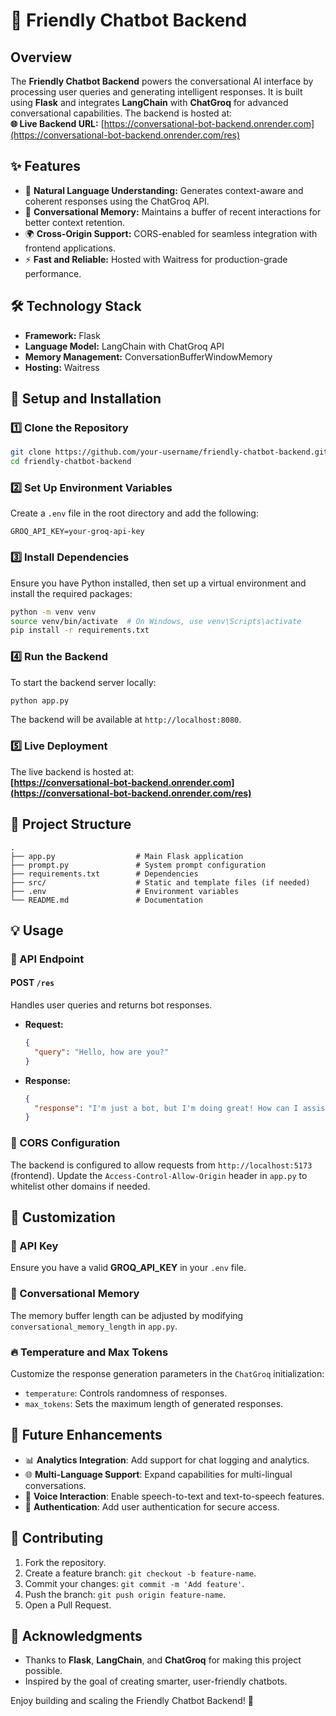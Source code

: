 # 🤖 Friendly Chatbot Backend  

## Overview  
The **Friendly Chatbot Backend** powers the conversational AI interface by processing user queries and generating intelligent responses. It is built using **Flask** and integrates **LangChain** with **ChatGroq** for advanced conversational capabilities. The backend is hosted at:  
**🌐 Live Backend URL:** [https://conversational-bot-backend.onrender.com](https://conversational-bot-backend.onrender.com/res)  

## ✨ Features  
- 💬 **Natural Language Understanding:** Generates context-aware and coherent responses using the ChatGroq API.  
- 🔄 **Conversational Memory:** Maintains a buffer of recent interactions for better context retention.  
- 🌍 **Cross-Origin Support:** CORS-enabled for seamless integration with frontend applications.  
- ⚡ **Fast and Reliable:** Hosted with Waitress for production-grade performance.  

## 🛠️ Technology Stack  
- **Framework:** Flask  
- **Language Model:** LangChain with ChatGroq API  
- **Memory Management:** ConversationBufferWindowMemory  
- **Hosting:** Waitress  

## 🚀 Setup and Installation  

### 1️⃣ Clone the Repository  
```bash  
git clone https://github.com/your-username/friendly-chatbot-backend.git  
cd friendly-chatbot-backend  
```  

### 2️⃣ Set Up Environment Variables  
Create a `.env` file in the root directory and add the following:  
```env  
GROQ_API_KEY=your-groq-api-key  
```  

### 3️⃣ Install Dependencies  
Ensure you have Python installed, then set up a virtual environment and install the required packages:  
```bash  
python -m venv venv  
source venv/bin/activate  # On Windows, use venv\Scripts\activate  
pip install -r requirements.txt  
```  

### 4️⃣ Run the Backend  
To start the backend server locally:  
```bash  
python app.py  
```  
The backend will be available at `http://localhost:8080`.  

### 5️⃣ Live Deployment  
The live backend is hosted at:  
**[https://conversational-bot-backend.onrender.com](https://conversational-bot-backend.onrender.com/res)**  

## 📂 Project Structure  
```plaintext  
.  
├── app.py                  # Main Flask application  
├── prompt.py               # System prompt configuration  
├── requirements.txt        # Dependencies  
├── src/                    # Static and template files (if needed)  
├── .env                    # Environment variables  
└── README.md               # Documentation  
```  

## 💡 Usage  

### 🔗 API Endpoint  
#### POST `/res`  
Handles user queries and returns bot responses.  

- **Request:**  
  ```json  
  {  
    "query": "Hello, how are you?"  
  }  
  ```  
- **Response:**  
  ```json  
  {  
    "response": "I'm just a bot, but I'm doing great! How can I assist you today?"  
  }  
  ```  

### 🔄 CORS Configuration  
The backend is configured to allow requests from `http://localhost:5173` (frontend). Update the `Access-Control-Allow-Origin` header in `app.py` to whitelist other domains if needed.  

## 🔧 Customization  

### 🔑 API Key  
Ensure you have a valid **GROQ_API_KEY** in your `.env` file.  

### 🧠 Conversational Memory  
The memory buffer length can be adjusted by modifying `conversational_memory_length` in `app.py`.  

### 🔥 Temperature and Max Tokens  
Customize the response generation parameters in the `ChatGroq` initialization:  
- `temperature`: Controls randomness of responses.  
- `max_tokens`: Sets the maximum length of generated responses.  

## 🌟 Future Enhancements  
- 📊 **Analytics Integration**: Add support for chat logging and analytics.  
- 🌐 **Multi-Language Support**: Expand capabilities for multi-lingual conversations.  
- 🔌 **Voice Interaction**: Enable speech-to-text and text-to-speech features.  
- 🔐 **Authentication**: Add user authentication for secure access.  

## 🤝 Contributing  
1. Fork the repository.  
2. Create a feature branch: `git checkout -b feature-name`.  
3. Commit your changes: `git commit -m 'Add feature'`.  
4. Push the branch: `git push origin feature-name`.  
5. Open a Pull Request.   

## 🙏 Acknowledgments  
- Thanks to **Flask**, **LangChain**, and **ChatGroq** for making this project possible.  
- Inspired by the goal of creating smarter, user-friendly chatbots.  

Enjoy building and scaling the Friendly Chatbot Backend! 🚀
